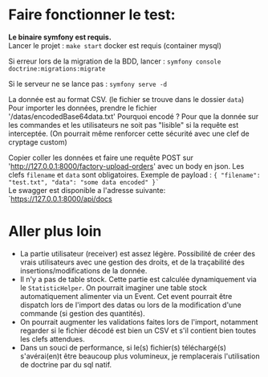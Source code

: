 # Faire fonctionner le test:
**Le binaire symfony est requis.**  
Lancer le projet : 
`make start` docker est requis (container mysql)

Si erreur lors de la migration de la BDD, lancer :
`symfony console doctrine:migrations:migrate`

Si le serveur ne se lance pas : 
`symfony serve -d`

La donnée est au format CSV. (le fichier se trouve dans le dossier `data`)
Pour importer les données, prendre le fichier '/datas/encodedBase64data.txt'
Pourquoi encodé ? Pour que la donnée sur les commandes et les utilisateurs ne soit pas "lisible" si la requête est interceptée. (On pourrait même renforcer cette sécurité avec une clef de cryptage custom)

Copier coller les données et faire une requête POST sur 'http://127.0.0.1:8000/factory-upload-orders' avec un body en json.
Les clefs `filename` et `data` sont obligatoires.
Exemple de payload :
`{
    "filename": "test.txt",
    "data": "some data encoded"
}̀`  
Le swagger est disponible a l'adresse suivante: `https://127.0.0.1:8000/api/docs

# Aller plus loin
- La partie utilisateur (receiver) est assez légère. Possibilité de créer des vrais utilisateurs avec une gestion des droits, et de la traçabilité des insertions/modifications de la donnée.  
- Il n'y a pas de table stock. Cette partie est calculée dynamiquement via le `StatisticHelper`. On pourrait imaginer une table stock
automatiquement alimenter via un Event. Cet event pourrait être dispatch lors de l'import des datas ou lors de la modification d'une commande 
(si gestion des quantités).
- On pourrait augmenter les validations faites lors de l'import, notamment regarder si le fichier décodé est bien un CSV et s'il contient bien toutes les clefs
attendues.
- Dans un souci de performance, si le(s) fichier(s) téléchargé(s) s'avérai(en)t être beaucoup plus volumineux, je remplacerais l'utilisation de doctrine par du sql natif.  